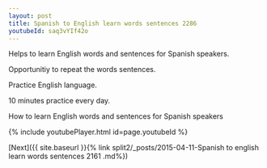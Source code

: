 ```yaml
---
layout: post
title: Spanish to English learn words sentences 2286 
youtubeId: saq3vYIf42o
---
```

 
 
Helps to learn English words and sentences for Spanish speakers.

Opportunitiy to repeat the words sentences. 

Practice English language. 
 
10 minutes practice every day. 
 
How to learn English words and sentences for Spanish speakers 
 
{% include youtubePlayer.html id=page.youtubeId %}
 
 
[Next]({{ site.baseurl }}{% link  split2/_posts/2015-04-11-Spanish to english learn words sentences 2161 .md%})
 
